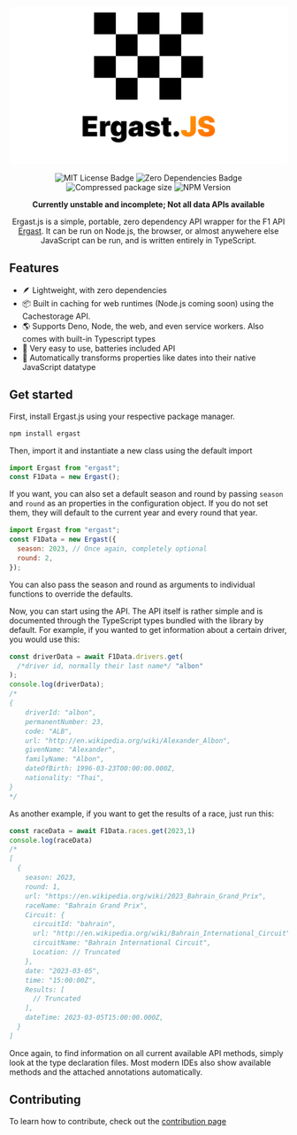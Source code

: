 <div align="center">

![Ergast.js logo](Ergast.js.svg)

![MIT License Badge](https://img.shields.io/npm/l/ergast?style=for-the-badge) ![Zero Dependencies Badge](https://img.shields.io/badge/Dependencies-0-darkgreen?style=for-the-badge)
![Compressed package size](https://img.shields.io/bundlephobia/minzip/ergast?style=for-the-badge) ![NPM Version](https://img.shields.io/npm/v/ergast?style=for-the-badge)

**Currently unstable and incomplete; Not all data APIs available**

Ergast.js is a simple, portable, zero dependency API wrapper for the F1 API [Ergast](http://ergast.com/mrd/). It can be run on Node.js, the browser, or almost anywehere else JavaScript can be run, and is written entirely in TypeScript.

</div>

## Features

- 🪶 Lightweight, with zero dependencies
- 📦 Built in caching for web runtimes (Node.js coming soon) using the Cachestorage API.
- 🌎 Supports Deno, Node, the web, and even service workers. Also comes with built-in Typescript types
- 🔰 Very easy to use, batteries included API
- 📅 Automatically transforms properties like dates into their native JavaScript datatype

## Get started

First, install Ergast.js using your respective package manager.

```sh
npm install ergast
```

Then, import it and instantiate a new class using the default import

```js
import Ergast from "ergast";
const F1Data = new Ergast();
```

If you want, you can also set a default season and round by passing `season` and `round` as an properties in the configuration object. If you do not set them, they will default to the current year and every round that year.

```js
import Ergast from "ergast";
const F1Data = new Ergast({
  season: 2023, // Once again, completely optional
  round: 2,
});
```

You can also pass the season and round as arguments to individual functions to override the defaults.

Now, you can start using the API. The API itself is rather simple and is documented through the TypeScript types bundled with the library by default. For example, if you wanted to get information about a certain driver, you would use this:

```js
const driverData = await F1Data.drivers.get(
  /*driver id, normally their last name*/ "albon"
);
console.log(driverData);
/*
{
	driverId: "albon",
	permanentNumber: 23,
	code: "ALB",
	url: "http://en.wikipedia.org/wiki/Alexander_Albon",
	givenName: "Alexander",
	familyName: "Albon",
	dateOfBirth: 1996-03-23T00:00:00.000Z,
	nationality: "Thai",
}
*/
```

As another example, if you want to get the results of a race, just run this:

```js
const raceData = await F1Data.races.get(2023,1)
console.log(raceData)
/*
[
  {
    season: 2023,
    round: 1,
    url: "https://en.wikipedia.org/wiki/2023_Bahrain_Grand_Prix",
    raceName: "Bahrain Grand Prix",
    Circuit: {
      circuitId: "bahrain",
      url: "http://en.wikipedia.org/wiki/Bahrain_International_Circuit",
      circuitName: "Bahrain International Circuit",
      Location: // Truncated
    },
    date: "2023-03-05",
    time: "15:00:00Z",
    Results: [
      // Truncated
    ],
    dateTime: 2023-03-05T15:00:00.000Z,
  }
]
```

Once again, to find information on all current available API methods, simply look at the type declaration files. Most modern IDEs also show available methods and the attached annotations automatically.

## Contributing

To learn how to contribute, check out the [contribution page](https://github.com/AsyncBanana/ergast.js/blob/main/CONTRIBUTING.md)
